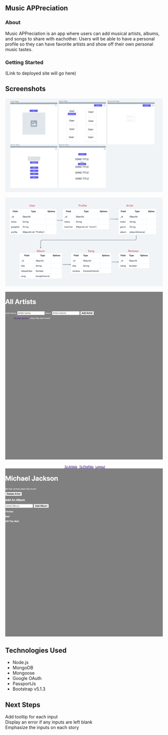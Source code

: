 ## Music APPreciation

### About
Music APPreciation is an app where users can add musical artists, albums, and songs to share with eachother. Users will be able to have a personal profile so they can have favorite artists and show off their own personal music tastes.

### Getting Started
(Link to deployed site will go here)


## Screenshots
![Initial wireframe](public/assets/Screen%20Shot%202022-03-03%20at%209.41.13%20PM.png)

![Inital ERD](public/assets/Screen%20Shot%202022-03-04%20at%2011.06.12%20AM.png)

![Index View](public/assets/Index%20View.png)

![Artist View](public/assets/Artist%20View.png)

## Technologies Used
* Node.js
* MongoDB
* Mongoose
* Google OAuth
* PassportJs
* Bootstrap v5.1.3


## Next Steps 
Add tooltip for each input\
Display an error if any inputs are left blank\
Emphasize the inputs on each story